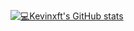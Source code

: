 ﻿[![💻Kevinxft's GitHub stats](https://github-readme-stats.vercel.app/api?username=kevinxft&count_private=true&show_icons=true)](https://github.com/kevinxft)

